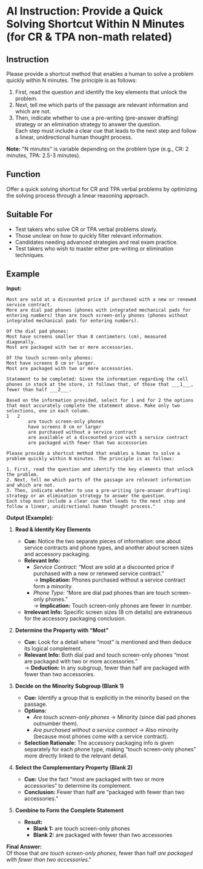 # AI Instruction: Provide a Quick Solving Shortcut Within N Minutes (for CR & TPA non-math related)

## Instruction
Please provide a shortcut method that enables a human to solve a problem quickly within N minutes. The principle is as follows:  
1. First, read the question and identify the key elements that unlock the problem.  
2. Next, tell me which parts of the passage are relevant information and which are not.  
3. Then, indicate whether to use a pre-writing (pre-answer drafting) strategy or an elimination strategy to answer the question.  
Each step must include a clear cue that leads to the next step and follow a linear, unidirectional human thought process.

**Note:** "N minutes" is variable depending on the problem type (e.g., CR: 2 minutes, TPA: 2.5-3 minutes).


## Function
Offer a quick solving shortcut for CR and TPA verbal problems by optimizing the solving process through a linear reasoning approach.

## Suitable For
- Test takers who solve CR or TPA verbal problems slowly.
- Those unclear on how to quickly filter relevant information.
- Candidates needing advanced strategies and real exam practice.
- Test takers who wish to master either pre-writing or elimination techniques.

## Example

**Input:**  
```Of all cell phones in stock:
Most are sold at a discounted price if purchased with a new or renewed service contract.
More are dial pad phones (phones with integrated mechanical pads for entering numbers) than are touch screen-only phones (phones without integrated mechanical pads for entering numbers).

Of the dial pad phones:
Most have screens smaller than 8 centimeters (cm), measured diagonally.
Most are packaged with two or more accessories.

Of the touch screen-only phones:
Most have screens 8 cm or larger.
Most are packaged with two or more accessories.

Statement to be completed: Given the information regarding the cell phones in stock at the store, it follows that, of those that ___1___, fewer than half ___2___.

Based on the information provided, select for 1 and for 2 the options that most accurately complete the statement above. Make only two selections, one in each column.
1	2	
		are touch screen-only phones
		have screens 8 cm or larger
		are purchased without a service contract
		are available at a discounted price with a service contract
		are packaged with fewer than two accessories

Please provide a shortcut method that enables a human to solve a problem quickly within N minutes. The principle is as follows:  

1. First, read the question and identify the key elements that unlock the problem.  
2. Next, tell me which parts of the passage are relevant information and which are not.  
3. Then, indicate whether to use a pre-writing (pre-answer drafting) strategy or an elimination strategy to answer the question.  
Each step must include a clear cue that leads to the next step and follow a linear, unidirectional human thought process."
```
**Output (Example):**  

1. **Read & Identify Key Elements**  
   - **Cue:** Notice the two separate pieces of information: one about service contracts and phone types, and another about screen sizes and accessory packaging.  
   - **Relevant Info:**  
     - *Service Contract:* “Most are sold at a discounted price if purchased with a new or renewed service contract.”  
       → **Implication:** Phones purchased without a service contract form a minority.  
     - *Phone Type:* “More are dial pad phones than are touch screen-only phones.”  
       → **Implication:** Touch screen-only phones are fewer in number.
   - **Irrelevant Info:** Specific screen sizes (8 cm details) are extraneous for the accessory packaging conclusion.

2. **Determine the Property with “Most”**  
   - **Cue:** Look for a detail where “most” is mentioned and then deduce its logical complement.  
   - **Relevant Info:** Both dial pad and touch screen-only phones “most are packaged with two or more accessories.”  
     → **Deduction:** In any subgroup, fewer than half are packaged with fewer than two accessories.

3. **Decide on the Minority Subgroup (Blank 1)**  
   - **Cue:** Identify a group that is explicitly in the minority based on the passage.  
   - **Options:**  
     - *Are touch screen-only phones* → Minority (since dial pad phones outnumber them).  
     - *Are purchased without a service contract* → Also minority (because most phones come with a service contract).  
   - **Selection Rationale:** The accessory packaging info is given separately for each phone type, making “touch screen-only phones” more directly linked to the relevant detail.

4. **Select the Complementary Property (Blank 2)**  
   - **Cue:** Use the fact “most are packaged with two or more accessories” to determine its complement.  
   - **Conclusion:** Fewer than half are “packaged with fewer than two accessories.”

5. **Combine to Form the Complete Statement**  
   - **Result:**  
     - **Blank 1:** are touch screen-only phones  
     - **Blank 2:** are packaged with fewer than two accessories

**Final Answer:**  
Of those that *are touch screen-only phones*, fewer than half *are packaged with fewer than two accessories*."


